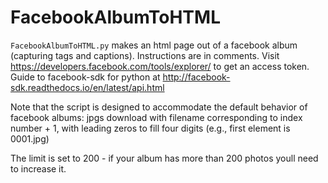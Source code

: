 # FacebookAlbumToHTML
`FacebookAlbumToHTML.py` makes an html page out of a facebook album (capturing tags and captions).  Instructions are in comments. Visit https://developers.facebook.com/tools/explorer/ to get an access token. Guide to facebook-sdk for python at http://facebook-sdk.readthedocs.io/en/latest/api.html

Note that the script is designed to accommodate the default behavior of facebook albums:  jpgs download  with filename corresponding to index number + 1, with leading zeros to fill four digits (e.g., first element is 0001.jpg) 

The limit is set to 200 - if your album has more than 200 photos youll need to increase it.
